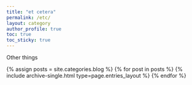 ```yaml
---
title: "et cetera"
permalink: /etc/
layout: category
author_profile: true
toc: true
toc_sticky: true
---
```



Other things

{% assign posts = site.categories.blog %}
{% for post in posts %} {% include archive-single.html type=page.entries_layout %} {% endfor %}
